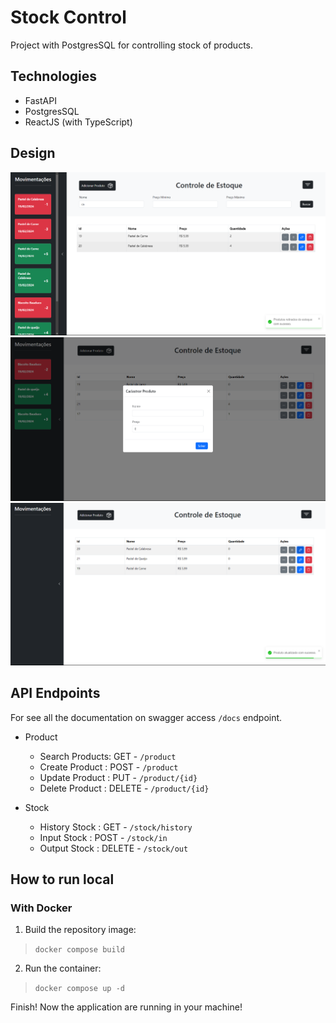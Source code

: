 # Stock Control

Project with PostgresSQL for controlling stock of products.

## Technologies

- FastAPI
- PostgresSQL
- ReactJS (with TypeScript)

## Design

<img src="./assets/layout-3.png">
<img src="./assets/layout-2.png">
<img src="./assets/layout-1.png">

## API Endpoints

For see all the documentation on swagger access `/docs` endpoint.

- Product
  - Search Products: GET    - `/product`
  - Create Product : POST   - `/product`
  - Update Product : PUT    - `/product/{id}`
  - Delete Product : DELETE - `/product/{id}`
  
- Stock
  - History Stock  : GET    - `/stock/history`
  - Input Stock    : POST   - `/stock/in`
  - Output Stock   : DELETE - `/stock/out`

## How to run local

### With Docker

1. Build the repository image:
> `docker compose build`
2. Run the container:
> `docker compose up -d`

Finish! Now the application are running in your machine!
